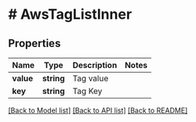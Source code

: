 # # AwsTagListInner

## Properties

Name | Type | Description | Notes
------------ | ------------- | ------------- | -------------
**value** | **string** | Tag value |
**key** | **string** | Tag Key |

[[Back to Model list]](../../README.md#models) [[Back to API list]](../../README.md#endpoints) [[Back to README]](../../README.md)
